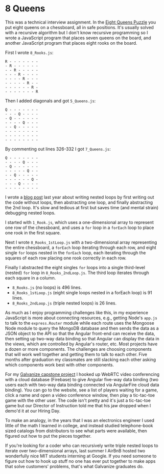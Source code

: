 # 8 Queens

This was a technical interview assignment. In the [Eight Queens Puzzle](https://en.wikipedia.org/wiki/Eight_queens_puzzle) you put eight queens on a chessboard, all in safe positions. It's usually solved with a recursive algorithm but I don't know recursive programming so I wrote a JavaScript program that places seven queens on the board, and another JavaScript program that places eight rooks on the board.

First I wrote ```8_Rooks.js```:

```
R - - - - - - -
- R - - - - - -
- - R - - - - -
- - - R - - - -
- - - - R - - -
- - - - - R - -
- - - - - - R -
- - - - - - - R
```

Then I added diagonals and got ```5_Queens.js```:

```
Q - - - - - - -
- - - Q - - - -
- Q - - - - - -
- - - - Q - - -
- - Q - - - - -
- - - - - - - -
- - - - - - - -
- - - - - - - -
```

By commenting out lines 326-332 I got ```7_Queens.js```:

```
Q - - - - - - -
- - - - Q - - -
- Q - - - - - -
- - - - - Q - -
- - Q - - - - -
- - - - - - Q -
- - - Q - - - -
- - - - - - - -
```

I wrote a [blog post](https://github.com/tdkehoe/blog/wiki/Abstracting-JavaScript) last year about writing nested loops by first writing out the code without loops, then abstracting one loop, and finally abstracting the 2nd loop. It's slow and tedious at first but saves time (and mental strain) debugging nested loops.

I started with ```1_Rook.js```, which uses a one-dimensional array to represent one row of the chessboard, and uses a ```for``` loop in a ```forEach``` loop to place one rook in the first square.

Next I wrote ```8_Rooks_1stLoop.js``` with a two-dimensional array representing the entire chessboard, a ```forEach``` loop iterating through each row, and eight single ```for``` loops nested in the ```forEach``` loop,
each iterating through the squares of each row placing one rook correctly in each row.

Finally I abstracted the eight singles ```for``` loops into a single third-level (nested) ```for``` loop in ```8_Rooks_2ndLoop.js```. The third loop iterates through each square in a column.

* ```8_Rooks.js``` (no loops) is 496 lines.
* ```8_Rooks_1stLoop.js``` (eight single loops nested in a forEach loop) is 91 lines.
* ```8_Rooks_2ndLoop.js``` (triple nested loops) is 26 lines.

As much as I enjoy programming challenges like this, in my experience JavaScript is more about connecting resources, e.g., getting Node's ```app.js``` to talk to the ```express.Router``` module while each route uses the Mongoose Node module to query the MongoDB database and then sends the data as a JSON object to the API so that the Angular front-end can receive the data, then setting up two-way data binding so that Angular can display
the data in the views, which are controlled by Angular's router, etc. Most projects have a dozen or more components. The challenges are choosing components that will work well together and getting them to talk to each other. Five months after graduation my classmates are still slacking each other asking which components work best with other components.

For my [Galvanize capstone project](https://github.com/tdkehoe/peerjs) I hooked up WebRTC video conferencing with a cloud database (Firebase) to give Angular five-way data binding (two users each with two-way data binding connected via AngularFire cloud data binding). You can go to the website, see a list of players waiting for a game, click a name and open a video conference window, then play a tic-tac-toe game with the other user. The code isn't pretty and it's just a tic-tac-toe game but our Director of Instruction told me that his jaw dropped when I demo'd it at our Hiring Day.

To make an analogy, in the years that I was an electronics engineer I used little of the math I learned in college, and instead studied telephone-book sized catalogs from distributors to see what parts were available, then figured out how to put the pieces together.

If you're looking for a coder who can recursively write triple nested loops to iterate over two-dimensional arrays, last summer I AirBnB hosted two wonderfully nice MIT students interning at Google. If you need
someone to figure out how to hook up stuff no one has ever put together to make apps that solve customers' problems, that's what Galvanize graduates do.
